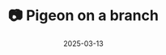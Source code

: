 ---
title: '📷 Pigeon on a branch'
date: '2025-03-13'
image: 'https://cdn.diblasio.social/static/photos/2025/20250313_120622.jpg'
thumbnail: 'https://cdn.diblasio.social/static/photos/2025/thumbnails/20250313_120622.jpg'
alt_text: "A pigeon perched on a tree branch with bare branches in the background."
tags:
  - "#Photography"
  - "#Netherlands"
  - "#Huizen"
  - "#Birds"
  - "#Nature"
  - "#WildlifePhotography"
  - "#Fujifilm"
  - "#FujifilmXT4"
  - "#TelephotoLens"

description: ''
created_date: '2025-03-13'
location: "67, Doctor Lelylaan, Zenderwijk, Huizerhoogt, Huizen, Noord-Holland, Nederland, 1276 GE, Nederland"
exif_data: "FUJIFILM X-T4 XF100-400mmF4.5-5.6 R LM OIS WR (1/1600 | f/5.6 | ISO 200)"
draft: false
---